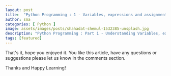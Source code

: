 ```yaml
---
layout: post
title:  "Python Programming : 1 - Variables, expressions and assignment statements"
author: sma
categories: [ Python ]
image: assets/images/posts/shahadat-shemul-1532385-unsplash.jpg
description: "Python Programming : Part 1 - Understanding Variables, expressions and assignment statements in Python"
tags: [featured]
---
```




  




That's it, hope you enjoyed it. You like this article, have any questions or suggestions please let us know in the comments section.

Thanks and Happy Learning!
